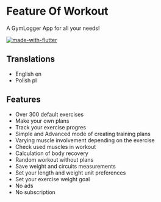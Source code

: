 # Feature Of Workout

A GymLogger App for all your needs!

[![made-with-flutter](https://img.shields.io/badge/Made%20with-Flutter-1f425f.svg)](https://flutter.dev/)

## Translations

- English en
- Polish pl

## Features

- Over 300 default exercises
- Make your own plans
- Track your exercise progres
- Simple and Advanced mode of creating training plans 
- Varying muscle involvement depending on the exercise
- Check used muscles in workout
- Calculation of body recovery
- Random workout without plans
- Save weight and circuits measurements
- Set your length and weight unit preferences
- Set your exercise weight goal
- No ads
- No subscription
